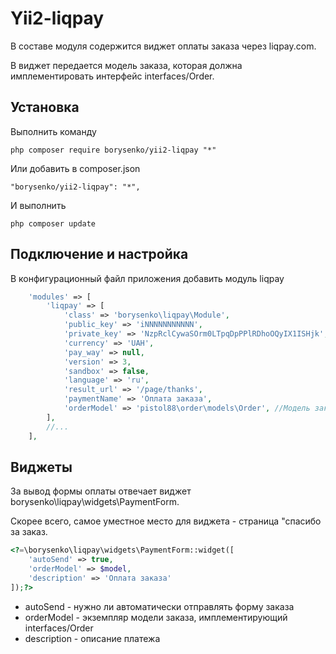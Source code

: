 Yii2-liqpay
==========
В составе модуля содержится виджет оплаты заказа через liqpay.com.

В виджет передается модель заказа, которая должна имплементировать интерфейс interfaces/Order.

Установка
---------------------------------
Выполнить команду

```
php composer require borysenko/yii2-liqpay "*"
```

Или добавить в composer.json

```
"borysenko/yii2-liqpay": "*",
```

И выполнить

```
php composer update
```

Подключение и настройка
---------------------------------
В конфигурационный файл приложения добавить модуль liqpay

```php
    'modules' => [
        'liqpay' => [
            'class' => 'borysenko\liqpay\Module',
            'public_key' => 'iNNNNNNNNNNN',
            'private_key' => 'NzpRclCywaSOrm0LTpqDpPPlRDhoOQyIX1ISHjk',
            'currency' => 'UAH',
            'pay_way' => null,
            'version' => 3,
            'sandbox' => false,
            'language' => 'ru',
            'result_url' => '/page/thanks',
            'paymentName' => 'Оплата заказа',
            'orderModel' => 'pistol88\order\models\Order', //Модель заказа. Эта модель должна имплементировать интерфейс pistol88\liqpay\interfaces\Order. В момент списания денег будет вызываться $model->setPaymentStatus('yes').
        ],
        //...
    ],
```

Виджеты
---------------------------------
За вывод формы оплаты отвечает виджет borysenko\liqpay\widgets\PaymentForm.

Скорее всего, самое уместное место для виджета - страница "спасибо за заказ.

```php
<?=\borysenko\liqpay\widgets\PaymentForm::widget([
    'autoSend' => true,
    'orderModel' => $model,
    'description' => 'Оплата заказа'
]);?>
```

* autoSend - нужно ли автоматически отправлять форму заказа
* orderModel - экземпляр модели заказа, имплементирующий interfaces/Order
* description - описание платежа
